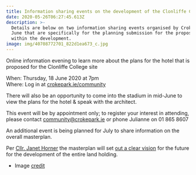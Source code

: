 ```yaml
---
title: Information sharing events on the development of the Clonliffe College site
date: 2020-05-26T06:27:45.613Z
description: >-
  Details are below on two information sharing events organised by Croke Park in
  June that are specifically for the planning submission for the proposed hotel
  within the development.
image: img/40708772701_822d1ea673_c.jpg
---
```

Online information evening to learn more about the plans for the hotel that is proposed for the Clonliffe College site 

When: Thursday, 18 June 2020 at 7pm\
Where: Log in at [crokepark.ie/community](https://crokepark.ie/community)

There will also be an opportunity to come into the stadium in mid-June to view the plans for the hotel & speak with the architect. 

This event will be by appointment only; to register your interest in attending, please contact [community@crokepark.ie](< mailto:community@crokepark.ie?subject=Hotel%20plans%20event>) or phone Julianne on 01 865 8607

An additional event is being planned for July to share information on the overall masterplan.

Per [Cllr. Janet Horner](https://janethorner.ie/) the masterplan will set [out a clear vision](/post/retaining-access-to-the-holy-cross-site/) for the future for the development of the entire land holding.

* Image [credit](https://www.flickr.com/photos/infomatique/40708772701)
